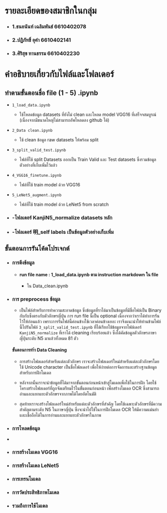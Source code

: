 # รายละเอียดของสมาชิกในกลุ่ม

- ### 1.ธนอนันท์ เฉลิมพันธ์ 6610402078
- ### 2.ปฏิภัทธิ์ อุคำ 6610402141
- ### 3.ศิริสุข ทานธรรม 6610402230

# คำอธิบายเกี่ยวกับไฟล์และโฟลเดอร์

## ทำตามขั้นตอนชื่อ file (1 - 5) .ipynb

- `1_load_data.ipynb`
  - ใช้โหลดข้อมูล datasets ที่ยังไม่ clean และโหลด model VGG16 ที่เสร็จจสมบูรณ์ (เนื่องจากมีขนาดใหญ่ไม่สามารถอัพโหลดลง github ได้)
- `2_Data clean.ipynb`
  - ใช้ clean ข้อมูล raw datasets ให้พร้อม split
- `3_split_valid_test.ipynb`
  - ไฟล์ที่ใช้ split Datasets ออกเป็น Train Valid และ Test datasets ซึ่งรวมข้อมูลตัวอย่างที่เก็บเพิ่มไว้แล้ว
- `4_VGG16_finetune.ipynb`
  - ไฟล์ที่ใช้ train model ด้วย VGG16
- `5_LeNet5_augment.ipynb`

  - ไฟล์ที่ใช้ train model ด้วย LeNet5 from scratch

- ### -โฟลเดอร์ KanjiN5_normalize datasets หลัก
- ### -โฟลเดอร์ 明\_self labels เป็นข้อมูลตัวอย่างเก็บเพิ่ม

## ขั้นตอนการรันโค้ดโปรเจกต์

- ### การดึงข้อมูล
  - #### run file name : 1_load_data.ipynb ตาม instruction markdown ใน file
    - ใน Data_clean.ipynb
- ### การ preprocess ข้อมูล

  - เป็นไฟล์สำหรับการทำความสะอาดข้อมูล ซึ่งข้อมูลที่ราได้มาเป็นข้อมูลที่มีชื่อไฟล์เป็น Binary กับกับซึ่งตรงกับตัวอักษรญี่ปุ่น การ run file นี้เป็น optional เนื่องจากว่าเราได้ทำการรันไว้ให้ก่อนแล้ว เพราะการรันไฟล์นี้ค่อนข้างใช้เวลาค่อนข้างเยอะ เราจึงแนะนำให้ท่านข้ามไฟล์นี้ไปรันไฟล์ `3_split_valid_test.ipynb` ที่ได้เรียกใช้ข้อมูลจากโฟล์เดอร์ `KanjiN5_normalize` ที่เราได้ cleaning เรียบร้อยแล้ว ซึ่งได้คัดข้อมูลตัวอักษรภาษาญี่ปุ่นระดับ N5 มาแล้วทั้งหมด 81 ตัว

  #### ขั้นตอนการทำำ Data Cleaning

    - การสร้างโฟลเดอร์สำหรับแต่ละตัวอักษร เราจะสร้างโฟลเดอร์ใหม่สำหรับแต่ละตัวอักษรโดยใช้ Unicode character เป็นชื่อโฟลเดอร์ เพื่อให้ง่ายต่อการจัดการและสร้างฐานข้อมูลสำหรับการฝึกโมเดล

    - หลังจากนั้นเราจะนำข้อมูลที่ได้มาจากขั้นตอนก่อนหน้าเข้าสู่โมเดลเพื่อใช้ในการฝึก โดยใช้โครงสร้างโฟลเดอร์ที่ถูกจัดเตรียมไว้ในขั้นตอนก่อนหน้า เพื่อสร้างโมเดล OCR ซึ่งสามารถอ่านและแยกแยะตัวอักษรจากภาพได้โดยอัตโนมัติ

    - สุดท้ายเราจะสร้างโฟลเดอร์ใหม่สำหรับแต่ละตัวอักษรที่สำคัญ โดยใช้เฉพาะตัวอักษรที่มีความสำคัญตามระดับ N5 ในภาษาญี่ปุ่น ซึ่งจะนำไปใช้ในการฝึกโมเดล OCR ให้มีความแม่นยำและเชื่อถือได้ในการอ่านและแยกแยะตัวอักษรในภาพ








- ### การโหลดข้อมูล
-
- ### การสร้างโมเดล VGG16
- ### การสร้างโมเดล LeNet5
- ### การเทรนโมเดล

- ### การวัดประสิทธิภาพโมเดล
- ### รวมถึงการใช้โมเดล
